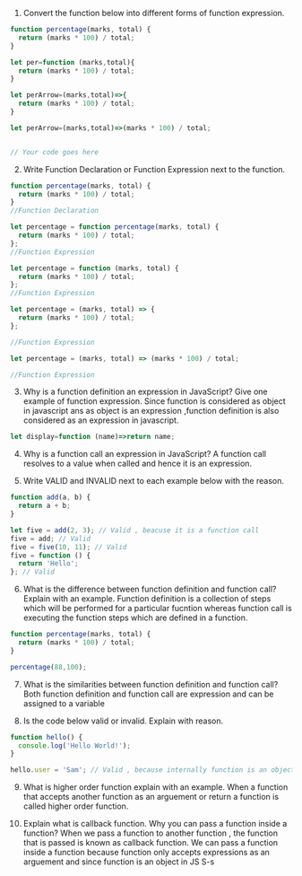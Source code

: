 1. Convert the function below into different forms of function expression.

```js
function percentage(marks, total) {
  return (marks * 100) / total;
}

let per=function (marks,total){
  return (marks * 100) / total;
}

let perArrow=(marks,total)=>{
  return (marks * 100) / total;
}

let perArrow=(marks,total)=>(marks * 100) / total;


// Your code goes here
```

2. Write Function Declaration or Function Expression next to the function.

```js
function percentage(marks, total) {
  return (marks * 100) / total;
}
//Function Declaration


```

```js
let percentage = function percentage(marks, total) {
  return (marks * 100) / total;
};
//Function Expression
```

```js
let percentage = function (marks, total) {
  return (marks * 100) / total;
};
//Function Expression
```

```js
let percentage = (marks, total) => {
  return (marks * 100) / total;
};

//Function Expression
```

```js
let percentage = (marks, total) => (marks * 100) / total;

//Function Expression
```

3. Why is a function definition an expression in JavaScript? Give one example of function expression.
Since function is considered as object in javascript ans as object is an expression ,function definition is also considered as an expression in javascript.
```js
let display=function (name)=>return name;
```

4. Why is a function call an expression in JavaScript?
A function call resolves to a value when called and hence it is an expression.

5. Write VALID and INVALID next to each example below with the reason.

```js
function add(a, b) {
  return a + b; 
}

let five = add(2, 3); // Valid , beacuse it is a function call
five = add; // Valid
five = five(10, 11); // Valid
five = function () {
  return 'Hello';
}; // Valid
```

6. What is the difference between function definition and function call? Explain with an example.
Function definition is a collection of steps which will be performed for a particular fucntion whereas function call is executing the function steps which are defined in a function.

```js
function percentage(marks, total) {
  return (marks * 100) / total;
}

percentage(88,100);
```

7. What is the similarities between function definition and function call?
Both function definition and function call are expression and can be assigned to a variable


8. Is the code below valid or invalid. Explain with reason.

```js
function hello() {
  console.log('Hello World!');
}

hello.user = 'Sam'; // Valid , because internally function is an object
```

9. What is higher order function explain with an example.
When a function that accepts another function as an arguement or return a function is called higher order function.

10. Explain what is callback function. Why you can pass a function inside a function?
When we pass a function to another function , the function that is passed is known as callback function.
We can pass a function inside a function because function only accepts expressions as an arguement and since function is an object in JS S-s